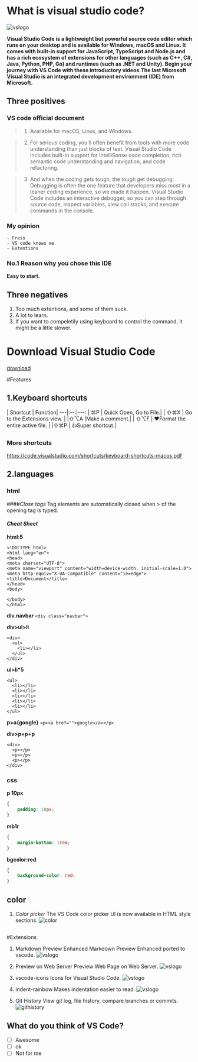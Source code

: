 # What is visual studio code?
![vslogo](vslogo.png)

**Visual Studio Code is a lightweight but powerful source code editor which runs on your desktop and is available for Windows, macOS and Linux. It comes with built-in support for JavaScript, TypeScript and Node.js and has a rich ecosystem of extensions for other languages (such as C++, C#, Java, Python, PHP, Go) and runtimes (such as .NET and Unity). Begin your journey with VS Code with these introductory videos.The last Microsoft Visual Studio is an integrated development environment (IDE) from Microsoft.**

## Three positives
### VS code official document
>1. Available for macOS, Linux, and Windows.

>2. For serious coding, you'll often benefit from tools with more code understanding than just blocks of text. Visual Studio Code includes built-in support for IntelliSense code completion, rich semantic code understanding and navigation, and code refactoring.

>3. And when the coding gets tough, the tough get debugging. Debugging is often the one feature that developers miss most in a leaner coding experience, so we made it happen. Visual Studio Code includes an interactive debugger, so you can step through source code, inspect variables, view call stacks, and execute commands in the console.

### My opinion

 	- Fress
 	- VS code knows me
 	- Extentions
     

### No.1 Reason why you chose this IDE
**Easy to start.**

## Three negatives
1. Too much extentions, and some of them suck.
1. A lot to learn.
1. If you want to compeletily using keyboard to control the command, it might be a little slower.

# Download Visual Studio Code
[download](https://code.visualstudio.com/)

#Features
## 1.Keyboard shortcuts
| Shortcut |  Function| 
---|:--:|---:
| ⌘P   |  Quick Open, Go to File.| 
| ⇧⌘X  | Go to the Extensions view. | 
|⇧⌥A   |Make a comment.|
| ⇧⌥F  |  :heart:Format the entire active file. | 
|⇧⌘P   |  :+1:Super shortcut.| 

### More shortcuts
https://code.visualstudio.com/shortcuts/keyboard-shortcuts-macos.pdf


## 2.languages
### html
####_Close tags_
Tag elements are automatically closed when > of the opening tag is typed.

#### _Cheat Sheet_

**html:5**
```
<!DOCTYPE html>
<html lang="en">
<head>
<meta charset="UTF-8">
<meta name="viewport" content="width=device-width, initial-scale=1.0">
<meta http-equiv="X-UA-Compatible" content="ie=edge">
<title>Document</title>
</head>
<body>

</body>
</html>
```


**div.navbar**
`<div class="navbar">`


**div>ul>li**
```
<div>
  <ul>
    <li></li>
  </ul>
</div>
```

**ul>li*5**
````
<ul>
  <li></li>
  <li></li>
  <li></li>
  <li></li>
  <li></li>
</ul>
````
**p>a{google}**
`<p><a href="">google</a></p>`

**div>p+p+p**
~~~~
<div>
  <p></p>
  <p></p>
  <p></p>
</div>
~~~~

### css
**p 10px**
```css
{
    padding: 10px;
}
```

**mb1r**
```css
{
    margin-bottom: 1rem;
}
```
**bgcolor:red**
```css
{
    background-color: red;
}
```

## color
1. _Color picker_
The VS Code color picker UI is now available in HTML style sections.
![color](color.png)

## 


#Extensions


1. Markdown Preview Enhanced
Markdown Preview Enhanced ported to vscode.
![vslogo](1.png)


1. Preview on Web Server
Preview Web Page on Web Server.
![vslogo](5.png)

 
1. vscode-icons
Icons for Visual Studio Code.
![vslogo](2.png)


1. indent-rainbow
Makes indentation easier to read.
![vslogo](3.png)

1. Git History
View git log, file history, compare branches or commits.
![githistory](6.png)



## What do you think of VS Code?

  - [ ] Awesome
  - [ ] ok
  - [ ] Not for me
